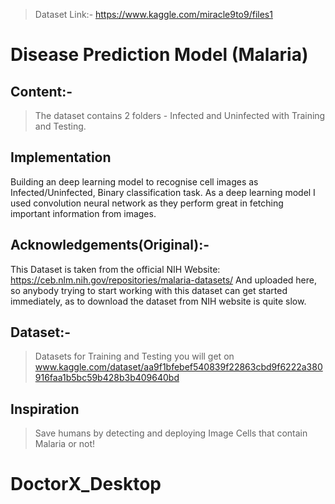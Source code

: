 > Dataset Link:- https://www.kaggle.com/miracle9to9/files1

# Disease Prediction Model (Malaria)


## Content:-
  >The dataset contains 2 folders - Infected and Uninfected with Training and Testing.

## Implementation
  Building an deep learning model to recognise cell images as Infected/Uninfected, Binary classification task. As a deep learning model I used convolution neural network as they perform great in fetching important information from images.

## Acknowledgements(Original):-
  This Dataset is taken from the official NIH Website: https://ceb.nlm.nih.gov/repositories/malaria-datasets/ And uploaded here, so anybody trying to start working with this dataset can get started immediately, as to download the dataset from NIH website is quite slow.

## Dataset:-
 >Datasets for Training and Testing you will get on www.kaggle.com/dataset/aa9f1bfebef540839f22863cbd9f6222a380916faa1b5bc59b428b3b409640bd
 
## Inspiration
>Save humans by detecting and deploying Image Cells that contain Malaria or not!
# DoctorX_Desktop
